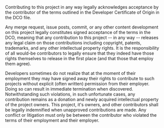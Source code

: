 Contributing to this project in any way legally acknowledges acceptance
by the contributor of the terms outlined in the Developer Certificate of
Origin in the DCO file.

Any merge request, issue posts, commit, or any other content development
on this project legally constitutes signed acceptance of the terms in
the DCO, meaning that any contribution to this project -- in any way --
releases any legal claim on those contributions including copyright,
patents, trademarks, and any other intellectual property rights. It is
the responsibility of all would-be contributors to legally ensure that
they indeed have those rights themselves to release in the first place
(and that those that employ them agree).

Developers sometimes do not realize that at the moment of their
employment they may have signed away their rights to contribute to such
projects without explicit (often written) permission from their
employer. Doing so can result in immediate termination when discovered.
Notwithstanding such violations, in such unfortunate cases, any
contribution remains as a donation and newly acquired intellectual
property of the project owners. This project, it's owners, and other
contributors shall be legally indemnified when unapproved contributions
are made. Any conflict or litigation must only be between the contributor
who violated the terms of their employment and their employer. 